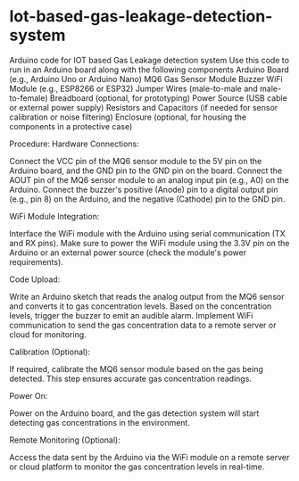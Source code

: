 # Iot-based-gas-leakage-detection-system
Arduino code for IOT based Gas Leakage detection system 
Use this code to run in an Arduino board along with the following components
Arduino Board (e.g., Arduino Uno or Arduino Nano)
      MQ6 Gas Sensor Module
      Buzzer
      WiFi Module (e.g., ESP8266 or ESP32)
      Jumper Wires (male-to-male and male-to-female)
      Breadboard (optional, for prototyping)
      Power Source (USB cable or external power supply)
      Resistors and Capacitors (if needed for sensor calibration or noise filtering)
      Enclosure (optional, for housing the components in a protective case)

Procedure:
Hardware Connections:

Connect the VCC pin of the MQ6 sensor module to the 5V pin on the Arduino board, and the GND pin to the GND pin on the board.
Connect the AOUT pin of the MQ6 sensor module to an analog input pin (e.g., A0) on the Arduino. 
Connect the buzzer's positive (Anode) pin to a digital output pin (e.g., pin 8) on the Arduino, and the negative (Cathode) pin to the GND pin.

WiFi Module Integration:

Interface the WiFi module with the Arduino using serial communication (TX and RX pins). 
Make sure to power the WiFi module using the 3.3V pin on the Arduino or an external power source (check the module's power requirements).

Code Upload:

Write an Arduino sketch that reads the analog output from the MQ6 sensor and converts it to gas concentration levels.
Based on the concentration levels, trigger the buzzer to emit an audible alarm. 
Implement WiFi communication to send the gas concentration data to a remote server or cloud for monitoring.

Calibration (Optional):

If required, calibrate the MQ6 sensor module based on the gas being detected. 
This step ensures accurate gas concentration readings.

Power On:

Power on the Arduino board, and the gas detection system will start detecting gas concentrations in the environment.

Remote Monitoring (Optional):

Access the data sent by the Arduino via the WiFi module on a remote server or cloud platform to monitor the gas concentration levels in real-time.
